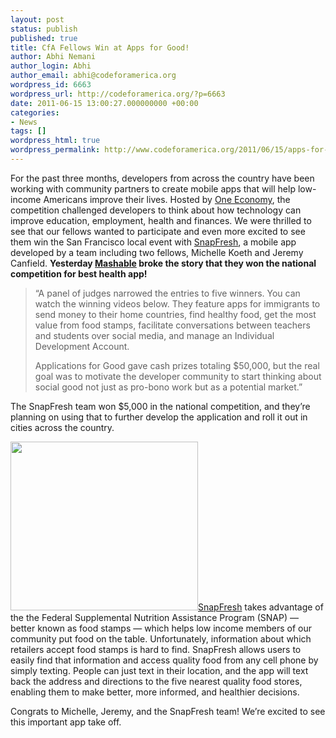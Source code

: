 ```yaml
---
layout: post
status: publish
published: true
title: CfA Fellows Win at Apps for Good!
author: Abhi Nemani
author_login: Abhi
author_email: abhi@codeforamerica.org
wordpress_id: 6663
wordpress_url: http://codeforamerica.org/?p=6663
date: 2011-06-15 13:00:27.000000000 +00:00
categories:
- News
tags: []
wordpress_html: true
wordpress_permalink: http://www.codeforamerica.org/2011/06/15/apps-for-good/
---
```


<p>For the past three months, developers from across the country have been working with community partners to create mobile apps that will help low-income Americans improve their lives. Hosted by <a href="www.one-economy.com">One Economy</a>, the competition challenged developers to think about how technology can improve education, employment, health and finances. We were thrilled to see that our fellows wanted to participate and even more excited to see them win the San Francisco local event with <a href="http://snapfresh.org">SnapFresh</a>, a mobile app developed by a team including two fellows, Michelle Koeth and Jeremy Canfield. <strong>Yesterday <a href="http://mashable.com/2011/06/14/applications-for-good-winners/#JnE5FDRXJQE">Mashable</a> broke the story that they won the national competition for best health app!</strong></p>
<blockquote><p> “A panel of judges narrowed the entries to five winners. You can watch the winning videos below. They feature apps for immigrants to send money to their home countries, find healthy food, get the most value from food stamps, facilitate conversations between teachers and students over social media, and manage an Individual Development Account.</p>
<p>Applications for Good gave cash prizes totaling $50,000, but the real goal was to motivate the developer community to start thinking about social good not just as pro-bono work but as a potential market.”
</p></blockquote>
<p>The SnapFresh team won $5,000 in the national competition, and they’re planning on using that to further develop the application and roll it out in cities across the country. </p>
<p><a href="http://snapfresh.org"><img alt="" class="alignright size-medium wp-image-6672" height="270" src="http://codeforamerica.org/wp-content/uploads/2011/06/snapfresh-300x270.jpg" title="snapfresh" width="300"/></a><a href="http://snapfresh.org">SnapFresh</a> takes advantage of the the Federal Supplemental Nutrition Assistance Program (SNAP) — better known as food stamps — which helps low income members of our community put food on the table. Unfortunately, information about which retailers accept food stamps is hard to find. SnapFresh allows users to easily find that information and access quality food from any cell phone by simply texting. People can just text in their location, and the app will text back the address and directions to the five nearest quality food stores, enabling them to make better, more informed, and healthier decisions. </p>
<p>Congrats to Michelle, Jeremy, and the SnapFresh team! We’re excited to see this important app take off.</p>
